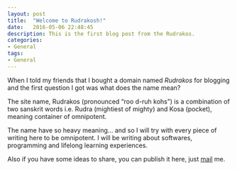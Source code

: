 ```yaml
---
layout: post
title:  "Welcome to Rudrakosh!"
date:   2016-05-06 22:48:45
description: This is the first blog post from the Rudrakos.
categories:
- General
tags:
- General
---
```


When I told my friends that I bought a domain named *Rudrakos* for blogging and the first question I got was what does the name mean?

The site name, Rudrakos (pronounced “roo d-ruh kohs”) is a combination of two sanskrit words i.e. Rudra (mightiest of mighty) and Kosa (pocket), meaning container of omnipotent.

The name have so heavy meaning... and so I will try with every piece of writing here to be omnipotent. I will be writing about softwares, programming and lifelong learning experiences.



Also if you have some ideas to share, you can publish it here, just [mail](mailto:rahul@rudrakos.com) me.







